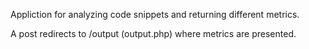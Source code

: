 Appliction for analyzing code snippets and returning different metrics.

A post redirects to /output (output.php) where metrics are presented.